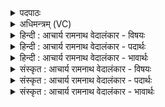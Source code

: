 <details><summary>पदपाठः</summary>

वा꣣वृधानः꣢। श꣡व꣢꣯सा। भू꣡र्यो꣢꣯जाः। भू꣡रि꣢꣯। ओ꣣जाः। श꣡त्रुः꣢꣯। दा꣣सा꣡य꣢। भि꣣य꣡स꣢म्। द꣣धाति। अ꣡व्य꣢꣯नत्। अ। व्य꣣नत्। च। व्यन꣢त्। वि꣣। अन꣢त्। च꣣। स꣡स्नि꣢꣯। सम्। ते꣣। नवन्त। प्र꣡भृ꣢꣯ता। प्र। भृ꣣ता। म꣡दे꣢꣯षु। १४८४।
</details>

<details><summary>अधिमन्त्रम् (VC)</summary>

- इन्द्रः
- बृहद्दिव आथर्वणः
- त्रिष्टुप्
- धैवतः
</details>

<details><summary>हिन्दी : आचार्य रामनाथ वेदालंकार - विषयः</summary>

अगले मन्त्र में जगदीश्वर का प्रताप वर्णित है।
</details>

<details><summary>हिन्दी : आचार्य रामनाथ वेदालंकार - पदार्थः</summary>

पदार्थान्वयभाषाः -  (शवसा) बल से (वावृधानः) अतिशय बढ़ा हुआ, (भूर्योजाः) बहुत प्रतापी, (शत्रुः) दुष्टों का विनाश करनेवाला इन्द्र परमेश्वर (दासाय) यज्ञ आदि सत्कर्मों का विध्वंस करनेवाले को (भियसम्) भय (दधाति) देता है। हे इन्द्र परमात्मन् ! (अव्यनच्च) निर्जीव (व्यनत् च) और सजीव जगत् (सस्नि) आपसे ही संस्नात होता अर्थात् शुद्ध किया जाता है। हे देव ! (ते) आपके द्वारा उत्पन्न (मदेषु) आनन्दों में (प्रभृता) प्रकृष्टरूप से धारण और पुष्ट किये गये सब प्राणी (सन्नवन्त) आपकी स्तुति करते हैं ॥२॥
</details>

<details><summary>हिन्दी : आचार्य रामनाथ वेदालंकार - भावार्थः</summary>

भावार्थभाषाः -  अनन्त बलवाले जगदीश्वर से दुष्ट लोग भय खाते हैं और सज्जन उससे पालित-पोषित होकर श्रद्धा से उसकी बारम्बार स्तुति करते हैं ॥२॥
</details>

<details><summary>संस्कृत : आचार्य रामनाथ वेदालंकार - विषयः</summary>

अथ जगदीश्वरस्य प्रतापो वर्ण्यते।
</details>

<details><summary>संस्कृत : आचार्य रामनाथ वेदालंकार - पदार्थः</summary>

पदार्थान्वयभाषाः -  (शवसा) बलेन (वावृधानः) अतिशयेन वृद्धः।[लिटः कानजादेशः। चित्त्वादन्तोदात्तः।] (भूर्योजाः) बहुप्रतापः, (शत्रुः) दुष्टानां शातयिता इन्द्रः परमेश्वरः (दासाय) यज्ञादिसत्कर्मणां विध्वंसकाय (भियसम्) भयम् (दधाति) उत्पादयति। हे इन्द्र परमात्मन् ! (अव्यनत् च) अप्राणं च (व्यनत् च) सप्राणं च जगत्।[विविधम् अनिति प्राणिति इति व्यनत्,तद्विपरीतम् अव्यनत्,स्थावरं जङ्गमं च जगदिति भावः।] (सस्नि) त्वया संस्नातं सम्यक् शोधितं,भवतीति शेषः।[ष्णा शौचे,‘आदृगमहनजनः किकिनौ लिट् च’ अ० ३।३।१७५ इति किन् प्रत्ययः।]हे देव ! (ते) तव,त्वया जनितेष्वित्यर्थः (मदेषु) हर्षेषु (प्रभृता) प्रकर्षेण धृतानि पोषितानि च सर्वाणि भूतजातानि (सन्नवन्त) त्वां संस्तुवन्ति ॥२॥
</details>

<details><summary>संस्कृत : आचार्य रामनाथ वेदालंकार - भावार्थः</summary>

भावार्थभाषाः -  अनन्तबलाज्जगदीश्वराद् दुष्टा बिभ्यति सज्जनाश्च तेन पालिताः पोषिताश्च भूत्वा श्रद्धापरवशास्तं भूयो भूयः स्तुवन्ति ॥२॥
</details>